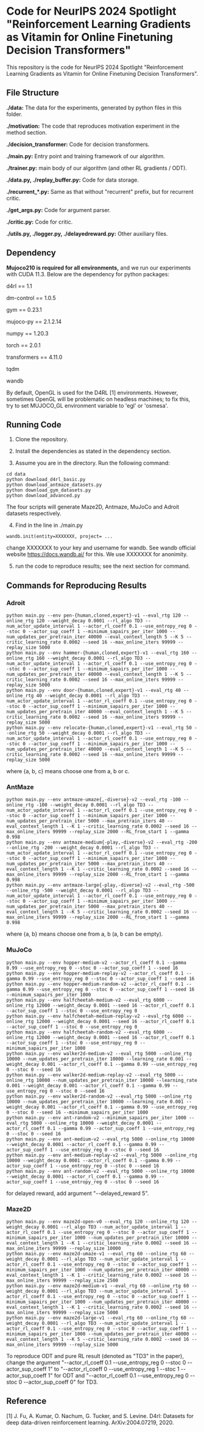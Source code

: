 ﻿#  Code for NeurIPS 2024 Spotlight "Reinforcement Learning Gradients as Vitamin for Online Finetuning Decision Transformers"

This repository is the code for NeurIPS 2024 Spotlight "Reinforcement Learning Gradients as Vitamin for Online Finetuning Decision Transformers".

## File Structure

**./data:** The data for the experiments, generated by python files in this folder.

**./motivation:** The code that reproduces motivation experiment in the method section. 

**./decision_transformer:** Code for decision transformers.

**./main.py:** Entry point and training framework of our algorithm.

**./trainer.py:** main body of our algorithm (and other RL gradients / ODT).

**./data.py, ./replay_buffer.py:** Code for data storage. 

**./recurrent_*.py:** Same as that without "recurrent" prefix, but for recurrent critic.

**./get_args.py:** Code for argument parser.

**./critic.py:** Code for critic.

**./utils.py, ./logger.py, ./delayedreward.py:** Other auxiliary files.

## Dependency

**Mujoco210 is required for all environments,** and we run our experiments with CUDA 11.3. Below are the dependency for python packages:

d4rl == 1.1

dm-control == 1.0.5

gym == 0.23.1

mujoco-py == 2.1.2.14

numpy == 1.20.3

torch == 2.0.1

transformers == 4.11.0

tqdm

wandb

By default, OpenGL is used for the D4RL [1] environments. However, sometimes OpenGL will be problematic on headless machines; to fix this, try to set MUJOCO_GL environment variable to 'egl' or 'osmesa'.

## Running Code

1. Clone the repository.

2. Install the dependencies as stated in the dependency section.

3. Assume you are in the directory. Run the following command:
```
cd data
python download_d4rl_basic.py
python download_antmaze_datasets.py
python download_gym_datasets.py
python download_advanced.py
```
The four scripts will generate Maze2D, Antmaze, MuJoCo and Adroit datasets respectively. 

4. Find in the line in ./main.py 
```
wandb.init(entity=XXXXXXX, project= ...
```
change XXXXXXX to your key and username for wandb. See wandb official website https://docs.wandb.ai/ for this. We use XXXXXXX for anonimity.

5. run the code to reproduce results; see the next section for command.

## Commands for Reproducing Results

### Adroit
```
python main.py --env pen-{human,cloned,expert}-v1 --eval_rtg 120 --online_rtg 120 --weight_decay 0.0001 --rl_algo TD3 --num_actor_update_interval 1 --actor_rl_coeff 0.1 --use_entropy_reg 0 --stoc 0 --actor_sup_coeff 1 --minimum_sapairs_per_iter 1000 --num_updates_per_pretrain_iter 40000 --eval_context_length 5 --K 5 --critic_learning_rate 0.0002 --seed 16 --max_online_iters 99999 --replay_size 5000
python main.py --env hammer-{human,cloned,expert}-v1 --eval_rtg 160 --online_rtg 160 --weight_decay 0.0001 --rl_algo TD3 --num_actor_update_interval 1 --actor_rl_coeff 0.1 --use_entropy_reg 0 --stoc 0 --actor_sup_coeff 1 --minimum_sapairs_per_iter 1000 --num_updates_per_pretrain_iter 40000 --eval_context_length 1 --K 5 --critic_learning_rate 0.0002 --seed 16 --max_online_iters 99999 --replay_size 5000
python main.py --env door-{human,cloned,expert}-v1 --eval_rtg 40 --online_rtg 40 --weight_decay 0.0001 --rl_algo TD3 --num_actor_update_interval 1 --actor_rl_coeff 0.1 --use_entropy_reg 0 --stoc 0 --actor_sup_coeff 1 --minimum_sapairs_per_iter 1000 --num_updates_per_pretrain_iter 40000 --eval_context_length 1 --K 5 --critic_learning_rate 0.0002 --seed 16 --max_online_iters 99999 --replay_size 5000
python main.py --env relocate-{human,cloned,expert}-v1 --eval_rtg 50 --online_rtg 50 --weight_decay 0.0001 --rl_algo TD3 --num_actor_update_interval 1 --actor_rl_coeff 0.1 --use_entropy_reg 0 --stoc 0 --actor_sup_coeff 1 --minimum_sapairs_per_iter 1000 --num_updates_per_pretrain_iter 40000 --eval_context_length 1 --K 5 --critic_learning_rate 0.0002 --seed 16 --max_online_iters 99999 --replay_size 5000
```
where {a, b, c} means choose one from a, b or c.

### AntMaze
```
python main.py --env antmaze-umaze{,-diverse}-v2 --eval_rtg -100 --online_rtg -100 --weight_decay 0.0001 --rl_algo TD3 --num_actor_update_interval 1 --actor_rl_coeff 0.1 --use_entropy_reg 0 --stoc 0 --actor_sup_coeff 1 --minimum_sapairs_per_iter 1000 --num_updates_per_pretrain_iter 5000 --max_pretrain_iters 40 --eval_context_length 1 --K 1 --critic_learning_rate 0.0002 --seed 16 --max_online_iters 99999 --replay_size 2000 --RL_from_start 1 --gamma 0.998
python main.py --env antmaze-medium{-play,-diverse}-v2 --eval_rtg -200 --online_rtg -200 --weight_decay 0.0001 --rl_algo TD3 --num_actor_update_interval 1 --actor_rl_coeff 0.1 --use_entropy_reg 0 --stoc 0 --actor_sup_coeff 1 --minimum_sapairs_per_iter 1000 --num_updates_per_pretrain_iter 5000 --max_pretrain_iters 40 --eval_context_length 1 --K 1 --critic_learning_rate 0.0002 --seed 16 --max_online_iters 99999 --replay_size 2000 --RL_from_start 1 --gamma 0.998
python main.py --env antmaze-large{-play,-diverse}-v2 --eval_rtg -500 --online_rtg -500 --weight_decay 0.0001 --rl_algo TD3 --num_actor_update_interval 1 --actor_rl_coeff 0.1 --use_entropy_reg 0 --stoc 0 --actor_sup_coeff 1 --minimum_sapairs_per_iter 1000 --num_updates_per_pretrain_iter 5000 --max_pretrain_iters 40 --eval_context_length 1 --K 5 --critic_learning_rate 0.0002 --seed 16 --max_online_iters 99999 --replay_size 2000 --RL_from_start 1 --gamma 0.998
```
where {a, b} means choose one from a, b (a, b can be empty).


### MuJoCo
```
python main.py --env hopper-medium-v2 --actor_rl_coeff 0.1 --gamma 0.99 --use_entropy_reg 0 --stoc 0 --actor_sup_coeff 1 --seed 16 
python main.py --env hopper-medium-replay-v2 --actor_rl_coeff 0.1 --gamma 0.99 --use_entropy_reg 0 --stoc 0 --actor_sup_coeff 1 --seed 16 
python main.py --env hopper-medium-random-v2 --actor_rl_coeff 0.1 --gamma 0.99 --use_entropy_reg 0 --stoc 0 --actor_sup_coeff 1 --seed 16 --minimum_sapairs_per_iter 1000
python main.py --env halfcheetah-medium-v2 --eval_rtg 6000 --online_rtg 12000 --weight_decay 0.0001 --seed 16 --actor_rl_coeff 0.1 --actor_sup_coeff 1 --stoc 0 --use_entropy_reg 0
python main.py --env halfcheetah-medium-replay-v2 --eval_rtg 6000 --online_rtg 12000 --weight_decay 0.0001 --seed 16 --actor_rl_coeff 0.1 --actor_sup_coeff 1 --stoc 0 --use_entropy_reg 0
python main.py --env halfcheetah-random-v2 --eval_rtg 6000 --online_rtg 12000 --weight_decay 0.0001 --seed 16 --actor_rl_coeff 0.1 --actor_sup_coeff 1 --stoc 0 --use_entropy_reg 0 --minimum_sapairs_per_iter 1000
python main.py --env walker2d-medium-v2 --eval_rtg 5000 --online_rtg 10000 --num_updates_per_pretrain_iter 10000 --learning_rate 0.001 --weight_decay 0.001 --actor_rl_coeff 0.1 --gamma 0.99 --use_entropy_reg 0 --stoc 0 --seed 16
python main.py --env walker2d-medium-replay-v2 --eval_rtg 5000 --online_rtg 10000 --num_updates_per_pretrain_iter 10000 --learning_rate 0.001 --weight_decay 0.001 --actor_rl_coeff 0.1 --gamma 0.99 --use_entropy_reg 0 --stoc 0 --seed 16
python main.py --env walker2d-random-v2 --eval_rtg 5000 --online_rtg 10000 --num_updates_per_pretrain_iter 10000 --learning_rate 0.001 --weight_decay 0.001 --actor_rl_coeff 0.1 --gamma 0.99 --use_entropy_reg 0 --stoc 0 --seed 16 --minimum_sapairs_per_iter 1000
python main.py --env ant-random-v2 --minimum_sapairs_per_iter 1000 --eval_rtg 5000 --online_rtg 10000 --weight_decay 0.0001 --actor_rl_coeff 0.1 --gamma 0.99 --actor_sup_coeff 1 --use_entropy_reg 0 --stoc 0 --seed 16
python main.py --env ant-medium-v2 --eval_rtg 5000 --online_rtg 10000 --weight_decay 0.0001 --actor_rl_coeff 0.1 --gamma 0.99 --actor_sup_coeff 1 --use_entropy_reg 0 --stoc 0 --seed 16
python main.py --env ant-medium-replay-v2 --eval_rtg 5000 --online_rtg 10000 --weight_decay 0.0001 --actor_rl_coeff 0.1 --gamma 0.99 --actor_sup_coeff 1 --use_entropy_reg 0 --stoc 0 --seed 16
python main.py --env ant-random-v2 --eval_rtg 5000 --online_rtg 10000 --weight_decay 0.0001 --actor_rl_coeff 0.1 --gamma 0.99 --actor_sup_coeff 1 --use_entropy_reg 0 --stoc 0 --seed 16
```
for delayed reward, add argument "-\-delayed_reward 5".

### Maze2D
```
python main.py --env maze2d-open-v0 --eval_rtg 120 --online_rtg 120 --weight_decay 0.0001 --rl_algo TD3 --num_actor_update_interval 1 --actor_rl_coeff 0.1 --use_entropy_reg 0 --stoc 0 --actor_sup_coeff 1 --minimum_sapairs_per_iter 1000 --num_updates_per_pretrain_iter 10000 --eval_context_length 1 --K 1 --critic_learning_rate 0.0002 --seed 16 --max_online_iters 99999 --replay_size 10000
python main.py --env maze2d-umaze-v1 --eval_rtg 60 --online_rtg 60 --weight_decay 0.0001 --rl_algo TD3 --num_actor_update_interval 1 --actor_rl_coeff 0.1 --use_entropy_reg 0 --stoc 0 --actor_sup_coeff 1 --minimum_sapairs_per_iter 1000 --num_updates_per_pretrain_iter 40000 --eval_context_length 1 --K 1 --critic_learning_rate 0.0002 --seed 16 --max_online_iters 99999 --replay_size 2500
python main.py --env maze2d-medium-v1 --eval_rtg 60 --online_rtg 60 --weight_decay 0.0001 --rl_algo TD3 --num_actor_update_interval 1 --actor_rl_coeff 0.1 --use_entropy_reg 0 --stoc 0 --actor_sup_coeff 1 --minimum_sapairs_per_iter 1000 --num_updates_per_pretrain_iter 40000 --eval_context_length 1 --K 1 --critic_learning_rate 0.0002 --seed 16 --max_online_iters 99999 --replay_size 5000
python main.py --env maze2d-large-v1 --eval_rtg 60 --online_rtg 60 --weight_decay 0.0001 --rl_algo TD3 --num_actor_update_interval 1 --actor_rl_coeff 0.1 --use_entropy_reg 0 --stoc 0 --actor_sup_coeff 1 --minimum_sapairs_per_iter 1000 --num_updates_per_pretrain_iter 40000 --eval_context_length 1 --K 5 --critic_learning_rate 0.0002 --seed 16 --max_online_iters 99999 --replay_size 5000
```
To reproduce ODT and pure RL result (denoted as "TD3" in the paper), change the argument "--actor_rl_coeff 0.1 --use_entropy_reg 0 --stoc 0 --actor_sup_coeff 1" to "--actor_rl_coeff 0 --use_entropy_reg 1 --stoc 1 --actor_sup_coeff 1" for ODT and "--actor_rl_coeff 0.1 --use_entropy_reg 0 --stoc 0 --actor_sup_coeff 0" for TD3.

## Reference

[1] J. Fu, A. Kumar, O. Nachum, G. Tucker, and S. Levine. D4rl: Datasets for deep data-driven reinforcement learning.  ArXiv:2004.07219, 2020.


